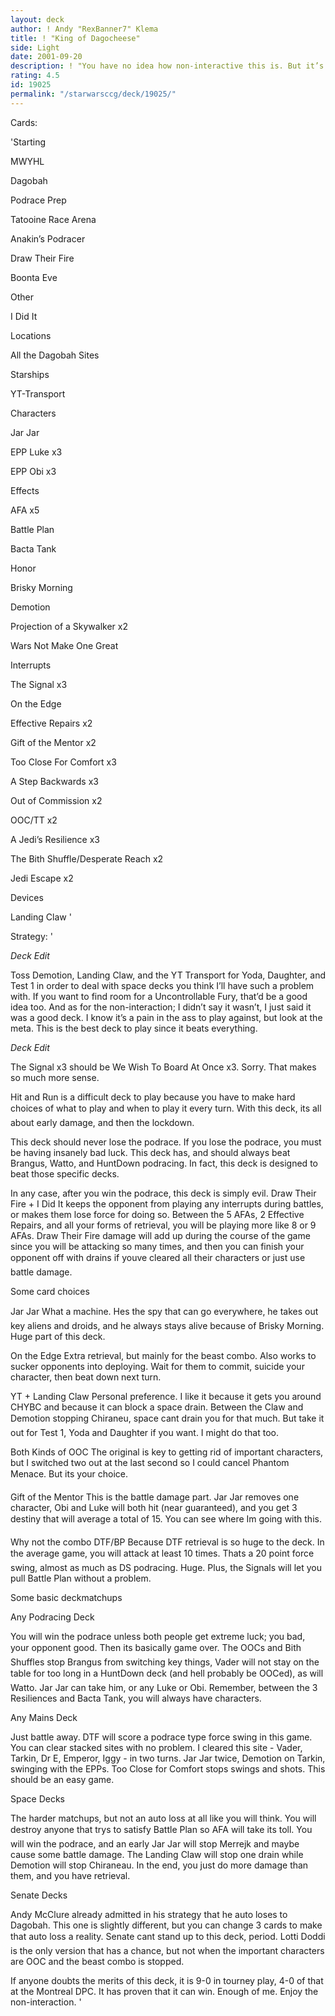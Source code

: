 ```yaml
---
layout: deck
author: ! Andy "RexBanner7" Klema
title: ! "King of Dagocheese"
side: Light
date: 2001-09-20
description: ! "You have no idea how non-interactive this is. But it’s such a beast. Refer to old school Hit and Run for a good idea how to play this."
rating: 4.5
id: 19025
permalink: "/starwarsccg/deck/19025/"
---
```

Cards: 

'Starting

MWYHL

Dagobah

Podrace Prep

Tatooine Race Arena

Anakin’s Podracer

Draw Their Fire

Boonta Eve


Other

I Did It


Locations

All the Dagobah Sites


Starships

YT-Transport


Characters

Jar Jar

EPP Luke x3

EPP Obi x3


Effects

AFA x5

Battle Plan

Bacta Tank

Honor

Brisky Morning

Demotion

Projection of a Skywalker x2

Wars Not Make One Great


Interrupts

The Signal x3

On the Edge

Effective Repairs x2

Gift of the Mentor x2

Too Close For Comfort x3

A Step Backwards x3

Out of Commission x2

OOC/TT x2

A Jedi’s Resilience x3

The Bith Shuffle/Desperate Reach x2

Jedi Escape x2


Devices

Landing Claw '

Strategy: '

*Deck Edit*

Toss Demotion, Landing Claw, and the YT Transport for Yoda, Daughter, and Test 1 in order to deal with space decks you think I’ll have such a problem with. If you want to find room for a Uncontrollable Fury, that’d be a good idea too. And as for the non-interaction; I didn’t say it wasn’t, I just said it was a good deck. I know it’s a pain in the ass to play against, but look at the meta. This is the best deck to play since it beats everything.


*Deck Edit*

The Signal x3 should be We Wish To Board At Once x3. Sorry. That makes so much more sense.


Hit and Run is a difficult deck to play because you have to make hard choices of what to play and when to play it every turn. With this deck, its all about early damage, and then the lockdown.


This deck should never lose the podrace. If you lose the podrace, you must be having insanely bad luck. This deck has, and should always beat Brangus, Watto, and HuntDown podracing. In fact, this deck is designed to beat those specific decks.


In any case, after you win the podrace, this deck is simply evil. Draw Their Fire + I Did It keeps the opponent from playing any interrupts during battles, or makes them lose force for doing so. Between the 5 AFAs, 2 Effective Repairs, and all your forms of retrieval, you will be playing more like 8 or 9 AFAs. Draw Their Fire damage will add up during the course of the game since you will be attacking so many times, and then you can finish your opponent off with drains if youve cleared all their characters or just use battle damage.


Some card choices


Jar Jar What a machine. Hes the spy that can go everywhere, he takes out key aliens and droids, and he always stays alive because of Brisky Morning. Huge part of this deck.


On the Edge Extra retrieval, but mainly for the beast combo. Also works to sucker opponents into deploying. Wait for them to commit, suicide your character, then beat down next turn.


YT + Landing Claw Personal preference. I like it because it gets you around CHYBC and because it can block a space drain. Between the Claw and Demotion stopping Chiraneu, space cant drain you for that much. But take it out for Test 1, Yoda and Daughter if you want. I might do that too.


Both Kinds of OOC The original is key to getting rid of important characters, but I switched two out at the last second so I could cancel Phantom Menace. But its your choice.


Gift of the Mentor This is the battle damage part. Jar Jar removes one character, Obi and Luke will both hit (near guaranteed), and you get 3 destiny that will average a total of 15. You can see where Im going with this.


Why not the combo DTF/BP Because DTF retrieval is so huge to the deck. In the average game, you will attack at least 10 times. Thats a 20 point force swing, almost as much as DS podracing. Huge. Plus, the Signals will let you pull Battle Plan without a problem.


Some basic deckmatchups


Any Podracing Deck 

You will win the podrace unless both people get extreme luck; you bad, your opponent good. Then its basically game over. The OOCs and Bith Shuffles stop Brangus from switching key things, Vader will not stay on the table for too long in a HuntDown deck (and hell probably be OOCed), as will Watto. Jar Jar can take him, or any Luke or Obi. Remember, between the 3 Resiliences and Bacta Tank, you will always have characters. 


Any Mains Deck

Just battle away. DTF will score a podrace type force swing in this game. You can clear stacked sites with no problem. I cleared this site - Vader, Tarkin, Dr E, Emperor, Iggy - in two turns. Jar Jar twice, Demotion on Tarkin, swinging with the EPPs. Too Close for Comfort stops swings and shots. This should be an easy game.


Space Decks

The harder matchups, but not an auto loss at all like you will think. You will destroy anyone that trys to satisfy Battle Plan so AFA will take its toll. You will win the podrace, and an early Jar Jar will stop Merrejk and maybe cause some battle damage. The Landing Claw will stop one drain while Demotion will stop Chiraneau. In the end, you just do more damage than them, and you have retrieval.


Senate Decks

Andy McClure already admitted in his strategy that he auto loses to Dagobah. This one is slightly different, but you can change 3 cards to make that auto loss a reality. Senate cant stand up to this deck, period. Lotti Doddi is the only version that has a chance, but not when the important characters are OOC and the beast combo is stopped. 


If anyone doubts the merits of this deck, it is 9-0 in tourney play, 4-0 of that at the Montreal DPC. It has proven that it can win. Enough of me. Enjoy the non-interaction.  '
